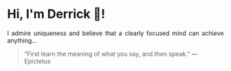# Hi, I'm Derrick 👋!
<p align="justify">I admire uniqueness and believe that a clearly focused mind can achieve anything...</p> 
<!-- #quote-start -->
<blockquote>&ldquo;First learn the meaning of what you say, and then speak.&rdquo; &mdash; <footer>Epictetus</footer></blockquote>
<!-- #quote-end -->
